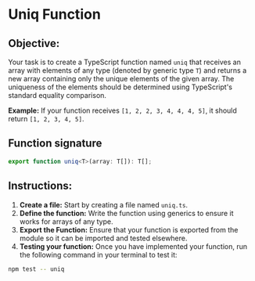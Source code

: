 # Uniq Function

## Objective:

Your task is to create a TypeScript function named `uniq` that receives an array with elements of any type (denoted by generic type `T`) and returns a new array containing only the unique elements of the given array. The uniqueness of the elements should be determined using TypeScript's standard equality comparison.

**Example:** If your function receives `[1, 2, 2, 3, 4, 4, 4, 5]`, it should return `[1, 2, 3, 4, 5]`.

## Function signature

```typescript
export function uniq<T>(array: T[]): T[];
```

## Instructions:

1. **Create a file:** Start by creating a file named `uniq.ts`.
2. **Define the function:** Write the function using generics to ensure it works for arrays of any type.
3. **Export the Function:** Ensure that your function is exported from the module so it can be imported and tested elsewhere.
4. **Testing your function:** Once you have implemented your function, run the following command in your terminal to test it:

```Bash
npm test -- uniq
```
